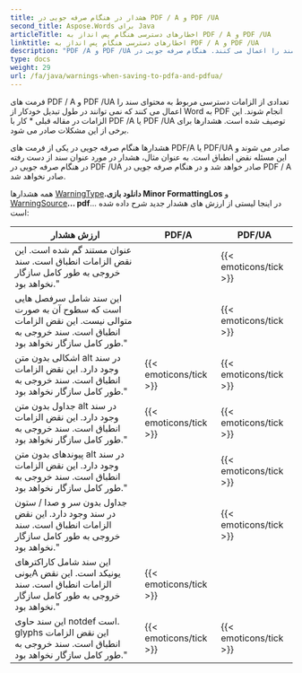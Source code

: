 ```yaml
---
title: هشدار در هنگام صرفه جویی در PDF / A و PDF /UA
second_title: Aspose.Words برای Java
articleTitle: اخطارهای دسترسی هنگام پس انداز به PDF / A و PDF /UA
linktitle: اخطارهای دسترسی هنگام پس انداز به PDF / A و PDF /UA
description: "PDF /A و PDF /UA الزامات دسترسی مربوط به محتوای سند را اعمال می کنند. هنگام صرفه جویی در PDF/A یا PDF/UA Java و این مسئله نقض است، هشدار صادر می شود."
type: docs
weight: 29
url: /fa/java/warnings-when-saving-to-pdfa-and-pdfua/
---
```


فرمت های PDF / A و PDF /UA تعدادی از الزامات دسترسی مربوط به محتوای سند را اعمال می کنند که نمی توانند در طول تبدیل خودکار از Word به PDF انجام شوند. این الزامات در مقاله قبلی * کار با PDF /A یا PDF /UA توصیف شده است. هشدارها برای برخی از این مشکلات صادر می شود.

هشدارها هنگام صرفه جویی در یکی از فرمت های PDF/A یا PDF/UA صادر می شوند و این مسئله نقض انطباق است. به عنوان مثال، هشدار در مورد عنوان سند از دست رفته در هنگام صرفه جویی در PDF /UA صادر خواهد شد و در هنگام صرفه جویی در PDF / A صادر نخواهد شد.

همه هشدارها [WarningType](https://reference.aspose.com/words/java/com.aspose.words/warningtype/)**.دانلود بازی Minor FormattingLos** و [WarningSource](https://reference.aspose.com/words/java/com.aspose.words/warningsource/)**... pdf**... در اینجا لیستی از ارزش های هشدار جدید شرح داده شده است:

|  ارزش هشدار |  PDF/A |  PDF/UA |
|  ------------------------------------------------------------  |  ----------------------  |  ----------------------  |
|  عنوان مستند گم شده است. این نقض الزامات انطباق است. سند خروجی به طور کامل سازگار نخواهد بود." |                          |   {{< emoticons/tick >}}  |
|  این سند شامل سرفصل هایی است که سطوح آن به صورت متوالی نیست. این نقض الزامات انطباق است. سند خروجی به طور کامل سازگار نخواهد بود." |                          |   {{< emoticons/tick >}}  |
|  اشکالی بدون متن alt در سند وجود دارد. این نقض الزامات انطباق است. سند خروجی به طور کامل سازگار نخواهد بود." |   {{< emoticons/tick >}}  |   {{< emoticons/tick >}}  |
|  جداول بدون متن alt در سند وجود دارد. این نقض الزامات انطباق است. سند خروجی به طور کامل سازگار نخواهد بود." |   {{< emoticons/tick >}}  |   {{< emoticons/tick >}}  |
|  پیوندهای بدون متن alt در سند وجود دارد. این نقض الزامات انطباق است. سند خروجی به طور کامل سازگار نخواهد بود." |                          |   {{< emoticons/tick >}}  |
|  جداول بدون سر و صدا / ستون در سند وجود دارد. این نقض الزامات انطباق است. سند خروجی به طور کامل سازگار نخواهد بود." |                          |   {{< emoticons/tick >}}  |
|  این سند شامل کاراکترهای یونیA یونیکد است. این نقض الزامات انطباق است. سند خروجی به طور کامل سازگار نخواهد بود." |   {{< emoticons/tick >}}  |                          |
|  این سند حاوی notdef است. glyphs این نقض الزامات انطباق است. سند خروجی به طور کامل سازگار نخواهد بود." |   {{< emoticons/tick >}}  |   {{< emoticons/tick >}}  |
